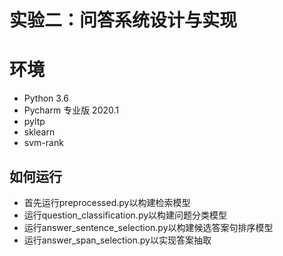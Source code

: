 # 实验二：问答系统设计与实现
# 环境
- Python 3.6
- Pycharm 专业版 2020.1
- pyltp
- sklearn
- svm-rank
## 如何运行
- 首先运行preprocessed.py以构建检索模型
- 运行question_classification.py以构建问题分类模型
- 运行answer_sentence_selection.py以构建候选答案句排序模型
- 运行answer_span_selection.py以实现答案抽取